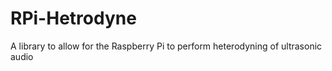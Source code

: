 # RPi-Hetrodyne
A library to allow for the Raspberry Pi to perform heterodyning of ultrasonic audio
